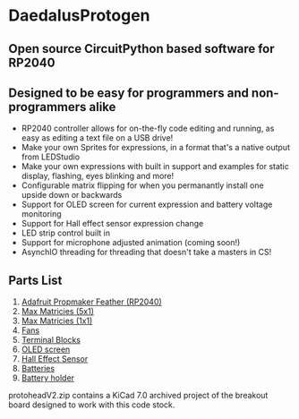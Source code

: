 # DaedalusProtogen
## Open source CircuitPython based software for RP2040

## Designed to be easy for programmers and non-programmers alike
- RP2040 controller allows for on-the-fly code editing and running, as easy as editing a text file on a USB drive!
- Make your own Sprites for expressions, in a format that's a native output from LEDStudio
- Make your own expressions with built in support and examples for static display, flashing, eyes blinking and more!
- Configurable matrix flipping for when you permanantly install one upside down or backwards
- Support for OLED screen for current expression and battery voltage monitoring
- Support for Hall effect sensor expression change
- LED strip control built in
- Support for microphone adjusted animation (coming soon!)
- AsynchIO threading for threading that doesn't take a masters in CS!

## Parts List
1. [Adafruit Propmaker Feather (RP2040)](https://www.adafruit.com/product/5768)
2. [Max Matricies (5x1)](https://www.amazon.com/gp/product/B08KS68GYZ?ie=UTF8&psc=1)
3. [Max Matricies (1x1)](https://www.amazon.com/gp/product/B09TFG3CNM?ie=UTF8&psc=1)
4. [Fans](https://www.amazon.com/dp/B07TCZG479?ref=ppx_yo2ov_dt_b_fed_asin_title&th=1)
5. [Terminal Blocks](https://www.amazon.com/gp/product/B09F6TC7RP?ie=UTF8&psc=1) 
6. [OLED screen](https://www.amazon.com/gp/product/B072Q2X2LL?ie=UTF8&psc=1)
7. [Hall Effect Sensor](https://www.amazon.com/gp/product/B09MSDC3GR?ie=UTF8&psc=1)
8. [Batteries](https://www.amazon.com/gp/product/B0C4GBWZ2Y?ie=UTF8&psc=1)
9. [Battery holder](https://www.amazon.com/gp/product/B0CLP431F2?ie=UTF8&psc=1)

protoheadV2.zip contains a KiCad 7.0 archived project of the breakout board designed to work with this code stock.

